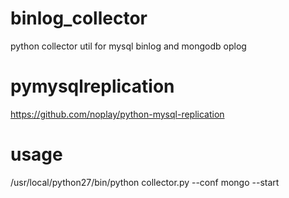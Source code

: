 # binlog_collector
python collector util for mysql binlog and mongodb oplog

# pymysqlreplication
<a href="https://github.com/noplay/python-mysql-replication">https://github.com/noplay/python-mysql-replication</a>

# usage
/usr/local/python27/bin/python collector.py --conf mongo --start
